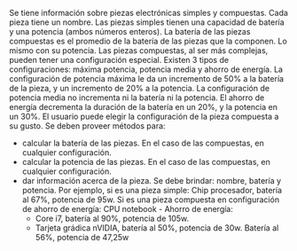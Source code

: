 Se tiene información sobre piezas electrónicas simples y compuestas.
Cada pieza tiene un nombre.
Las piezas simples tienen una capacidad de batería y una potencia (ambos números enteros).
La batería de las piezas compuestas es el promedio de la batería de las piezas que la componen. Lo mismo con su potencia.
Las piezas compuestas, al ser más complejas, pueden tener una configuración especial.
Existen 3 tipos de configuraciones: máxima potencia, potencia media y ahorro de energía.
La configuración de potencia máxima le da un incremento de 50% a la batería de la pieza, y un incremento de 20% a la potencia.
La configuración de potencia media no incrementa ni la batería ni la potencia.
El ahorro de energía decrementa la duración de la batería en un 20%, y la potencia en un 30%.
El usuario puede elegir la configuración de la pieza compuesta a su gusto.
Se deben proveer métodos para:

- calcular la batería de las piezas. En el caso de las compuestas, en cualquier configuración.
- ⁠calcular la potencia de las piezas. En el caso de las compuestas, en cualquier configuración.
- ⁠dar información acerca de la pieza. Se debe brindar: nombre, batería y potencia.
  Por ejemplo, si es una pieza simple:
  Chip procesador, batería al 67%, potencia de 95w.
  Si es una pieza compuesta en configuración de ahorro de energía:
  CPU notebook - Ahorro de energía:
  - Core i7, batería al 90%, potencia de 105w.
  - ⁠Tarjeta grádica nVIDIA, batería al 50%, potencia de 30w.
  Batería al 56%, potencia de 47,25w
